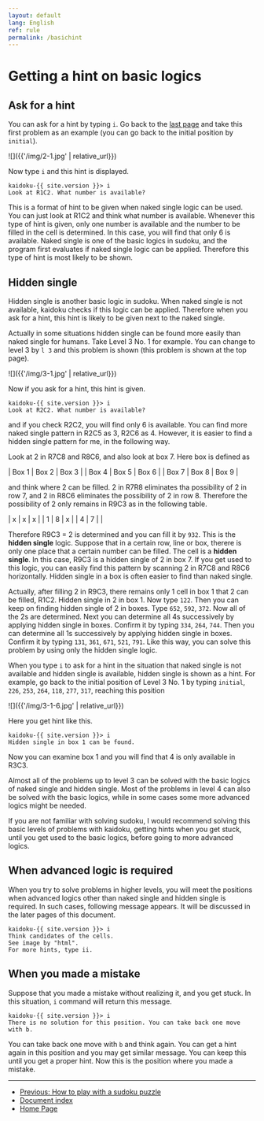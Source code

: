 ```yaml
---
layout: default
lang: English
ref: rule
permalink: /basichint
---
```


# Getting a hint on basic logics

## Ask for a hint

You can ask for a hint by typing `i`. Go back to the [last page](play) and take this first problem as an example (you can go back to the initial position by `initial`).

![]({{'/img/2-1.jpg' | relative_url}})

Now type `i` and this hint is displayed.

    kaidoku-{{ site.version }}> i
    Look at R1C2. What number is available?

This is a format of hint to be given when naked single logic can be used. You can just look at R1C2 and think what number is available. Whenever this type of hint is given, only one number is available and the number to be filled in the cell is determined. In this case, you will find that only 6 is available. Naked single is one of the basic logics in sudoku, and the program first evaluates if naked single logic can be applied. Therefore this type of hint is most likely to be shown.

## Hidden single

Hidden single is another basic logic in sudoku. When naked single is not available, kaidoku checks if this logic can be applied. Therefore when you ask for a hint, this hint is likely to be given next to the naked single.

Actually in some situations hidden single can be found more easily than naked single for humans. Take Level 3 No. 1 for example. You can change to level 3 by `l 3` and this problem is shown (this problem is shown at the top page).

![]({{'/img/3-1.jpg' | relative_url}})

Now if you ask for a hint, this hint is given.

    kaidoku-{{ site.version }}> i
    Look at R2C2. What number is available?

and if you check R2C2, you will find only 6 is available. You can find more naked single pattern in R2C5 as 3, R2C6 as 4. However, it is easier to find a hidden single pattern for me, in the following way.

Look at 2 in R7C8 and R8C6, and also look at box 7. Here box is defined as

| Box 1  | Box 2  | Box 3  |
| Box 4  | Box 5  | Box 6  |
| Box 7  | Box 8  | Box 9  |

and think where 2 can be filled. 2 in R7R8 eliminates tha possibility of 2 in row 7, and 2 in R8C6 eliminates the possibility of 2 in row 8. Therefore the possibility of 2 only remains in R9C3 as in the following table.

| x | x | x |
| 1 | 8 | x |
| 4 | 7 |  |

Therefore R9C3 = 2 is determined and you can fill it by `932`. This is the **hidden single** logic. Suppose that in a certain row, line or box, therere is only one place that a certain number can be filled. The cell is a **hidden single**. In this case, R9C3 is a hidden single of 2 in box 7. If you get used to this logic, you can easily find this pattern by scanning 2 in R7C8 and R8C6 horizontally. Hidden single in a box is often easier to find than naked single.

Actually, after filling 2 in R9C3, there remains only 1 cell in box 1 that 2 can be filled, R1C2. Hidden single in 2 in box 1. Now type `122`. Then you can keep on finding hidden single of 2 in boxes. Type `652`, `592`, `372`. Now all of the 2s are determined. Next you can determine all 4s successively by applying hidden single in boxes. Confirm it by typing  `334`, `264`, `744`. Then you can determine all 1s successively by applying hidden single in boxes. Confirm it by typing `131`, `361`, `671`, `521`, `791`. Like this way, you can solve this problem by using only the hidden single logic.

When you type `i` to ask for a hint in the situation that naked single is not available and hidden single is available, hidden single is shown as a hint. For example, go back to the initial position of Level 3 No. 1 by typing `initial`, `226`, `253`, `264`, `118`, `277`, `317`, reaching this position

![]({{'/img/3-1-6.jpg' | relative_url}})

Here you get hint like this.

    kaidoku-{{ site.version }}> i
    Hidden single in box 1 can be found.

Now you can examine box 1 and you will find that 4 is only available in R3C3.

Almost all of the problems up to level 3 can be solved with the basic logics of naked single and hidden single. Most of the problems in level 4 can also be solved with the basic logics, while in some cases some more advanced logics might be needed.

If you are not familiar with solving sudoku, I would recommend solving this basic levels of problems with kaidoku, getting hints when you get stuck, until you get used to the basic logics, before going to more advanced logics.

## When advanced logic is required

When you try to solve problems in higher levels, you will meet the positions when advanced logics other than naked single and hidden single is required. In such cases, following message appears. It will be discussed in the later pages of this document.

    kaidoku-{{ site.version }}> i
    Think candidates of the cells.
    See image by "html".
    For more hints, type ii.

## When you made a mistake

Suppose that you made a mistake without realizing it, and you get stuck. In this situation, `i` command will return this message.

    kaidoku-{{ site.version }}> i
    There is no solution for this position. You can take back one move with b.

You can take back one move with `b` and think again. You can get a hint again in this position and you may get similar message. You can keep this until you get a proper hint. Now this is the position where you made a mistake.

- - -

- [Previous: How to play with a sudoku puzzle](./play)
- [Document index](./#document)
- [Home Page](./)
